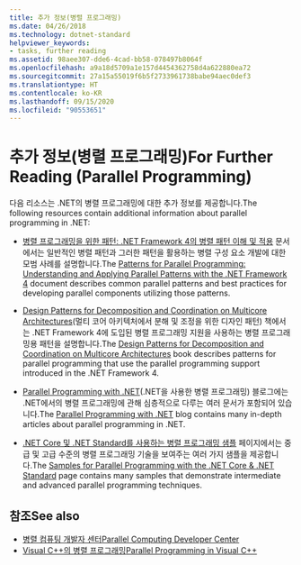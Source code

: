 ```yaml
---
title: 추가 정보(병렬 프로그래밍)
ms.date: 04/26/2018
ms.technology: dotnet-standard
helpviewer_keywords:
- tasks, further reading
ms.assetid: 98aee307-dde6-4cad-bb58-078497b8064f
ms.openlocfilehash: a9a18d5709a1e157d4454362758d4a622880ea72
ms.sourcegitcommit: 27a15a55019f6b5f2733961738babe94aec0def3
ms.translationtype: HT
ms.contentlocale: ko-KR
ms.lasthandoff: 09/15/2020
ms.locfileid: "90553651"
---
```

# <a name="for-further-reading-parallel-programming"></a><span data-ttu-id="7ee8d-102">추가 정보(병렬 프로그래밍)</span><span class="sxs-lookup"><span data-stu-id="7ee8d-102">For Further Reading (Parallel Programming)</span></span>

<span data-ttu-id="7ee8d-103">다음 리소스는 .NET의 병렬 프로그래밍에 대한 추가 정보를 제공합니다.</span><span class="sxs-lookup"><span data-stu-id="7ee8d-103">The following resources contain additional information about parallel programming in .NET:</span></span>

- <span data-ttu-id="7ee8d-104">[병렬 프로그래밍을 위한 패턴: .NET Framework 4의 병렬 패턴 이해 및 적용](https://www.microsoft.com/download/details.aspx?id=19222) 문서에서는 일반적인 병렬 패턴과 그러한 패턴을 활용하는 병렬 구성 요소 개발에 대한 모범 사례를 설명합니다.</span><span class="sxs-lookup"><span data-stu-id="7ee8d-104">The [Patterns for Parallel Programming: Understanding and Applying Parallel Patterns with the .NET Framework 4](https://www.microsoft.com/download/details.aspx?id=19222) document describes common parallel patterns and best practices for developing parallel components utilizing those patterns.</span></span>

- <span data-ttu-id="7ee8d-105">[Design Patterns for Decomposition and Coordination on Multicore Architectures](/previous-versions/msp-n-p/ff963553(v=pandp.10))(멀티 코어 아키텍처에서 분해 및 조정을 위한 디자인 패턴) 책에서는 .NET Framework 4에 도입된 병렬 프로그래밍 지원을 사용하는 병렬 프로그래밍용 패턴을 설명합니다.</span><span class="sxs-lookup"><span data-stu-id="7ee8d-105">The [Design Patterns for Decomposition and Coordination on Multicore Architectures](/previous-versions/msp-n-p/ff963553(v=pandp.10)) book describes patterns for parallel programming that use the parallel programming support introduced in the .NET Framework 4.</span></span>

- <span data-ttu-id="7ee8d-106">[Parallel Programming with .NET](https://devblogs.microsoft.com/pfxteam/)(.NET을 사용한 병렬 프로그래밍) 블로그에는 .NET에서의 병렬 프로그래밍에 관해 심층적으로 다루는 여러 문서가 포함되어 있습니다.</span><span class="sxs-lookup"><span data-stu-id="7ee8d-106">The [Parallel Programming with .NET](https://devblogs.microsoft.com/pfxteam/) blog contains many in-depth articles about parallel programming in .NET.</span></span>

- <span data-ttu-id="7ee8d-107">[.NET Core 및 .NET Standard를 사용하는 병렬 프로그래밍 샘플](/samples/browse/?products=dotnet-core%2Cdotnet-standard&term=parallel) 페이지에서는 중급 및 고급 수준의 병렬 프로그래밍 기술을 보여주는 여러 가지 샘플을 제공합니다.</span><span class="sxs-lookup"><span data-stu-id="7ee8d-107">The [Samples for Parallel Programming with the .NET Core & .NET Standard](/samples/browse/?products=dotnet-core%2Cdotnet-standard&term=parallel) page contains many samples that demonstrate intermediate and advanced parallel programming techniques.</span></span>

## <a name="see-also"></a><span data-ttu-id="7ee8d-108">참조</span><span class="sxs-lookup"><span data-stu-id="7ee8d-108">See also</span></span>

- <span data-ttu-id="7ee8d-109">[병렬 컴퓨팅 개발자 센터](/previous-versions/bb964701(v=msdn.10))</span><span class="sxs-lookup"><span data-stu-id="7ee8d-109">[Parallel Computing Developer Center](/previous-versions/bb964701(v=msdn.10))</span></span>
- [<span data-ttu-id="7ee8d-110">Visual C++의 병렬 프로그래밍</span><span class="sxs-lookup"><span data-stu-id="7ee8d-110">Parallel Programming in Visual C++</span></span>](/cpp/parallel/parallel-programming-in-visual-cpp)
